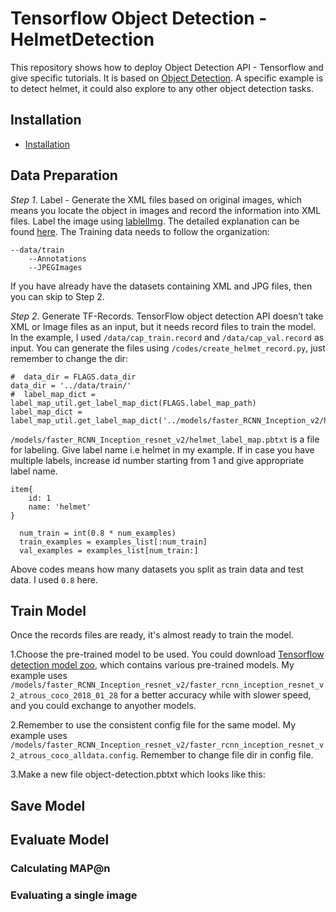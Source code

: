 # Tensorflow Object Detection - HelmetDetection

This repository shows how to deploy Object Detection API - Tensorflow and give specific tutorials. It is based on [Object Detection](https://github.com/tensorflow/models/tree/master/research/object_detection). A specific example is to detect helmet, it could also explore to any other object detection tasks.

## Installation

* [Installation](https://github.com/tensorflow/models/blob/master/research/object_detection/g3doc/installation.md)

## Data Preparation

*Step 1*. Label - Generate the XML files based on original images, which means you locate the object in images and record the information into XML files. Label the image using [lablelImg](https://github.com/tzutalin/labelImg). The detailed explanation can be found [here](https://www.youtube.com/watch?v=K_mFnvzyLvc&list=PLQVvvaa0QuDcNK5GeCQnxYnSSaar2tpku&index=3). The Training data needs to follow the organization:

```
--data/train
    --Annotations
    --JPEGImages
```

If you have already have the datasets containing XML and JPG files, then you can skip to Step 2.

*Step 2*. Generate TF-Records. TensorFlow object detection API doesn’t take XML or Image files as an input, but it needs record files to train the model. In the example, I used `/data/cap_train.record` and `/data/cap_val.record` as input. You can generate the files using `/codes/create_helmet_record.py`, just remember to change the dir:

```
#  data_dir = FLAGS.data_dir
data_dir = '../data/train/'
#  label_map_dict = label_map_util.get_label_map_dict(FLAGS.label_map_path)
label_map_dict = label_map_util.get_label_map_dict('../models/faster_RCNN_Inception_v2/helmet_label_map.pbtxt')
```

`/models/faster_RCNN_Inception_resnet_v2/helmet_label_map.pbtxt` is a file for labeling. Give label name i.e helmet in my example. If in case you have multiple labels, increase id number starting from 1 and give appropriate label name.

```
item{
	id: 1
	name: 'helmet'
}

```

```
  num_train = int(0.8 * num_examples)
  train_examples = examples_list[:num_train]
  val_examples = examples_list[num_train:]
```

Above codes means how many datasets you split as train data and test data. I used `0.8` here.

## Train Model
Once the records files are ready, it's almost ready to train the model.

1.Choose the pre-trained model to be used. You could download [Tensorflow detection model zoo](https://github.com/tensorflow/models/blob/master/research/object_detection/g3doc/detection_model_zoo.md), which contains various pre-trained models. My example uses `/models/faster_RCNN_Inception_resnet_v2/faster_rcnn_inception_resnet_v2_atrous_coco_2018_01_28` for a better accuracy while with slower speed, and you could exchange to anyother models.

2.Remember to use the consistent config file for the same model. My example uses `/models/faster_RCNN_Inception_resnet_v2/faster_rcnn_inception_resnet_v2_atrous_coco_alldata.config`. Remember to change file dir in config file.

3.Make a new file object-detection.pbtxt which looks like this:


## Save Model


## Evaluate Model

### Calculating MAP@n 


### Evaluating a single image
